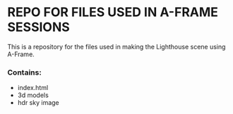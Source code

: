 # REPO FOR FILES USED IN A-FRAME SESSIONS

This is a repository for the files used in making the Lighthouse scene using A-Frame.

### Contains:
- index.html
- 3d models
- hdr sky image